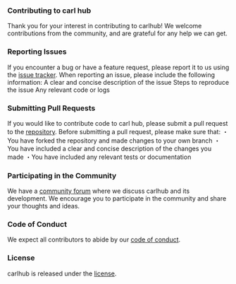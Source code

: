 ### Contributing to carl hub
Thank you for your interest in contributing to carlhub! We welcome contributions from the community, and are grateful for any help we can get.
### Reporting Issues
If you encounter a bug or have a feature request, please report it to us using the [issue tracker](https://github.com/calc2790]/carlhub/issues).
When reporting an issue, please include the following information:
A clear and concise description of the issue
Steps to reproduce the issue
Any relevant code or logs
### Submitting Pull Requests
If you would like to contribute code to carl hub, please submit a pull request to the [repository](https://github.com/calc2790/carlhub). Before submitting a pull request, please make sure that:
・You have forked the repository and made changes to your own branch
・You have included a clear and concise description of the changes you made
・You have included any relevant tests or documentation
### Participating in the Community
We have a [community forum](https://github.com/Calc2790/carlhub/discussions) where we discuss carlhub and its development. We encourage you to participate in the community and share your thoughts and ideas.
### Code of Conduct
We expect all contributors to abide by our [code of conduct](https://github.com/calc2790/carlhub/blob/master/CODE_OF_CONDUCT.md).
### License
carlhub is released under the [license](https://github.com/calc2790/carlhub/blob/master/LICENSE).

